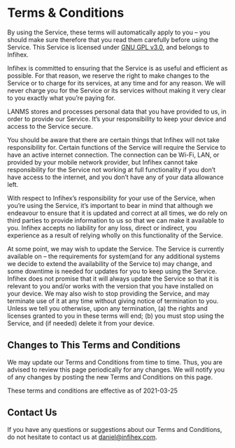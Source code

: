 # Terms & Conditions

By using the Service, these terms will automatically apply to you – you should make sure therefore that you read them carefully before using the Service. This Service is licensed under [GNU GPL v3.0](https://github.com/Infihex/LANMS/blob/main/LICENSE), and belongs to Infihex.

Infihex is committed to ensuring that the Service is as useful and efficient as possible. For that reason, we reserve the right to make changes to the Service or to charge for its services, at any time and for any reason. We will never charge you for the Service or its services without making it very clear to you exactly what you’re paying for.

LANMS stores and processes personal data that you have provided to us, in order to provide our Service. It’s your responsibility to keep your device and access to the Service secure.

You should be aware that there are certain things that Infihex will not take responsibility for. Certain functions of the Service will require the Service to have an active internet connection. The connection can be Wi-Fi, LAN, or provided by your mobile network provider, but Infihex cannot take responsibility for the Service not working at full functionality if you don’t have access to the internet, and you don’t have any of your data allowance left.

With respect to Infihex’s responsibility for your use of the Service, when you’re using the Service, it’s important to bear in mind that although we endeavour to ensure that it is updated and correct at all times, we do rely on third parties to provide information to us so that we can make it available to you. Infihex accepts no liability for any loss, direct or indirect, you experience as a result of relying wholly on this functionality of the Service.

At some point, we may wish to update the Service. The Service is currently available on – the requirements for system(and for any additional systems we decide to extend the availability of the Service to) may change, and some downtime is needed for updates for you to keep using the Service. Infihex does not promise that it will always update the Service so that it is relevant to you and/or works with the version that you have installed on your device. We may also wish to stop providing the Service, and may terminate use of it at any time without giving notice of termination to you. Unless we tell you otherwise, upon any termination, (a) the rights and licenses granted to you in these terms will end; (b) you must stop using the Service, and (if needed) delete it from your device.

## Changes to This Terms and Conditions

We may update our Terms and Conditions from time to time. Thus, you are advised to review this page periodically for any changes. We will notify you of any changes by posting the new Terms and Conditions on this page.

These terms and conditions are effective as of 2021-03-25

## Contact Us

If you have any questions or suggestions about our Terms and Conditions, do not hesitate to contact us at daniel@infihex.com.
